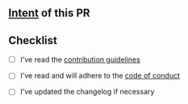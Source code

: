 ## [Intent](CONTRIBUTING.md#does-it-state-intent) of this PR

<!--- Tell us what problem this improvement will solve or which issue it resolves -->

## Checklist

- [ ] I've read the [contribution guidelines](CONTRIBUTING.md)
- [ ] I've read and will adhere to the [code of conduct](CODE_OF_CONDUCT.md)
- [ ] I've updated the changelog if necessary

